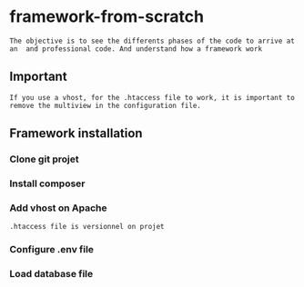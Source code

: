 # framework-from-scratch
    The objective is to see the differents phases of the code to arrive at an  and professional code. And understand how a framework work

## Important
    If you use a vhost, for the .htaccess file to work, it is important to remove the multiview in the configuration file.

## Framework installation

### Clone git projet

### Install composer

### Add vhost on Apache
    .htaccess file is versionnel on projet

### Configure .env file

### Load database file

